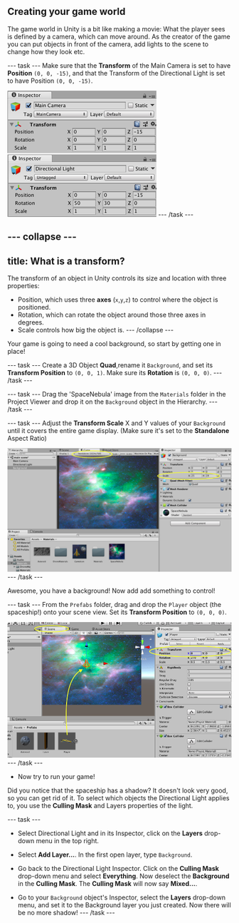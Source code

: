 ## Creating your game world
The game world in Unity is a bit like making a movie: What the player sees is defined by a camera, which can move around. As the creator of the game you can put objects in front of the camera, add lights to the scene to change how they look etc.

--- task ---
Make sure that the **Transform** of the Main Camera is set to have **Position** `(0, 0, -15)`, and that the Transform of the Directional Light is set to have Position `(0, 0, -15)`.

![The position Transform for the Main Camera](images/step3_MainCameraPos.png)
![The position Transform for the Directional Light](images/step3_DirLightPos.png)
--- /task ---

--- collapse ---
---
title: What is a transform?
---
The transform of an object in Unity controls its size and location with three properties:
 - Position, which uses three **axes** (`x`,`y`,`z`) to control where the object is positioned.
 - Rotation, which can rotate the object around those three axes in degrees.
 - Scale controls how big the object is.
--- /collapse ---

Your game is going to need a cool background, so start by getting one in place!

--- task ---
Create a 3D Object **Quad**,rename it `Background`, and set its **Transform Position** to `(0, 0, 1)`. Make sure its **Rotation** is `(0, 0, 0)`.
--- /task ---

--- task ---
Drag the 'SpaceNebula' image from the `Materials` folder in the Project Viewer and drop it on the `Background` object in the Hierarchy. 
--- /task ---

--- task ---
Adjust the **Transform Scale** X and Y values of your `Background` until it covers the entire game display. (Make sure it's set to the **Standalone** Aspect Ratio)

![A space background scaled to fit the Game Display](images/step3_background.png)
--- /task ---

Awesome, you have a background! Now add add something to control!

--- task ---
From the `Prefabs` folder, drag and drop the `Player` object (the spaceship!) onto your scene view. Set its **Transform Position** to `(0, 0, 0)`.

![The Player object placed in the centre of the scene](images/step3_PlayerPos.png)
--- /task ---

* Now try to run your game!

Did you notice that the spaceship has a shadow? It doesn't look very good, so you can get rid of it. To select which objects the Directional Light applies to, you use the **Culling Mask** and Layers properties of the light.

--- task ---
 - Select Directional Light and in its Inspector, click on the **Layers** drop-down menu in the top right.
 - Select **Add Layer...**. In the first open layer, type `Background`.
 - Go back to the Directional Light Inspector. Click on the **Culling Mask** drop-down menu and select **Everything**. Now deselect the **Background** in the **Culling Mask**. The **Culling Mask** will now say **Mixed...**.

 - Go to your `Background` object's Inspector, select the **Layers** drop-down menu, and set it to the Background layer you just created. Now there will be no more shadow!
--- /task ---